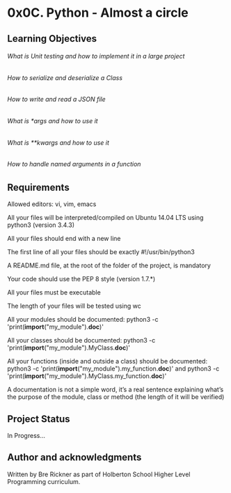 # 0x0C. Python - Almost a circle


## Learning Objectives
###### What is Unit testing and how to implement it in a large project
###### How to serialize and deserialize a Class
###### How to write and read a JSON file
###### What is *args and how to use it
###### What is **kwargs and how to use it
###### How to handle named arguments in a function

## Requirements
Allowed editors: vi, vim, emacs

All your files will be interpreted/compiled on Ubuntu 14.04 LTS using python3 (version 3.4.3)

All your files should end with a new line

The first line of all your files should be exactly #!/usr/bin/python3

A README.md file, at the root of the folder of the project, is mandatory

Your code should use the PEP 8 style (version 1.7.*)

All your files must be executable

The length of your files will be tested using wc

All your modules should be documented: python3 -c 'print(__import__("my_module").__doc__)'

All your classes should be documented: python3 -c 'print(__import__("my_module").MyClass.__doc__)'

All your functions (inside and outside a class) should be documented: python3 -c 'print(__import__("my_module").my_function.__doc__)' and python3 -c 'print(__import__("my_module").MyClass.my_function.__doc__)'

A documentation is not a simple word, it’s a real sentence explaining what’s the purpose of the module, class or method (the length of it will be verified)


## Project Status
In Progress...

## Author and acknowledgments
Written by Bre Rickner as part of Holberton School Higher Level Programming curriculum.